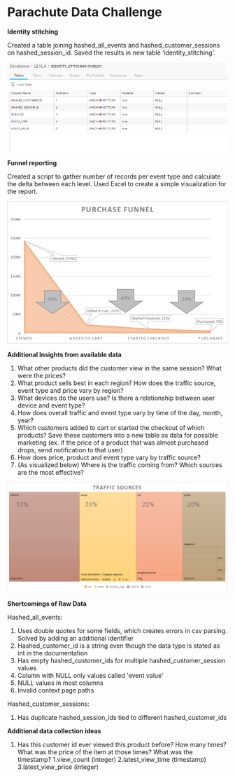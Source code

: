 # Parachute Data Challenge

**Identity stitching**

Created a table joining hashed_all_events and hashed_customer_sessions on hashed_session_id. Saved the results in new table ‘identity_stitching’.

![alt text](https://github.com/leylafiratli3/datachallenge/blob/main/identity_stitching.PNG)

**Funnel reporting**

Created a script to gather number of records per event type and calculate the delta between each level. Used Excel to create a simple visualization for the report.

![alt text](https://github.com/leylafiratli3/datachallenge/blob/main/Purchase%20Funnel.PNG)

**Additional Insights from available data**
  1. What other products did the customer view in the same session? What were the prices? 
  2. What product sells best in each region? How does the traffic source, event type and price vary by region?
  3. What devices do the users use? Is there a relationship between user device and event type?
  4. How does overall traffic and event type vary by time of the day, month, year?
  5. Which customers added to cart or started the checkout of which products? Save these customers into a new table as data for possible marketing (ex. if the price of a product that was almost purchased drops, send notification to that user)
  6. How does price, product and event type vary by traffic source?
  7. (As visualized below) Where is the traffic coming from? Which sources are the most effective?

![alt text](https://github.com/leylafiratli3/datachallenge/blob/main/Traffic%20Sources.PNG)


**Shortcomings of Raw Data**

Hashed_all_events:
  1. Uses double quotes for some fields, which creates errors in csv parsing. Solved by adding an additional identifier
  2. Hashed_customer_id is a string even though the data type is stated as int in the documentation
  3. Has empty hashed_customer_ids for multiple hashed_customer_session values
  4. Column with NULL only values called 'event value'
  5. NULL values in most columns
  6. Invalid context page paths
 
 Hashed_customer_sessions:
  1. Has duplicate hashed_session_ids tied to different hashed_customer_ids
  
**Additional data collection ideas**

  1. Has this customer id ever viewed this product before? How many times? What was the price of the item at those times? What was the timestamp?
    1.view_count (integer)
    2.latest_view_time (timestamp)
    3.latest_view_price (integer)

